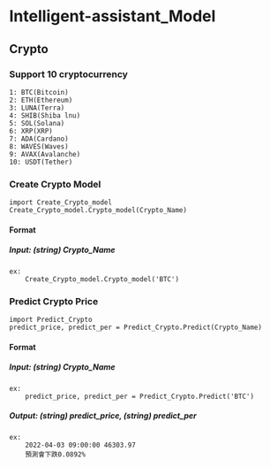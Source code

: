 # Intelligent-assistant_Model

## Crypto 

### Support 10 cryptocurrency 

    1: BTC(Bitcoin)  
    2: ETH(Ethereum)  
    3: LUNA(Terra)
    4: SHIB(Shiba lnu)  
    5: SOL(Solana)  
    6: XRP(XRP)  
    7: ADA(Cardano)  
    8: WAVES(Waves)  
    9: AVAX(Avalanche)  
    10: USDT(Tether)

### Create Crypto Model 

    import Create_Crypto_model 
    Create_Crypto_model.Crypto_model(Crypto_Name)

####    Format 

#####   Input: (string) Crypto_Name 
    ex: 
        Create_Crypto_model.Crypto_model('BTC') 

### Predict Crypto Price

    import Predict_Crypto 
    predict_price, predict_per = Predict_Crypto.Predict(Crypto_Name)    

####    Format 

#####   Input: (string) Crypto_Name
    ex: 
        predict_price, predict_per = Predict_Crypto.Predict('BTC') 
    
#####   Output: (string) predict_price, (string) predict_per 
    ex:     
        2022-04-03 09:00:00 46303.97 
        預測會下跌0.0892% 
